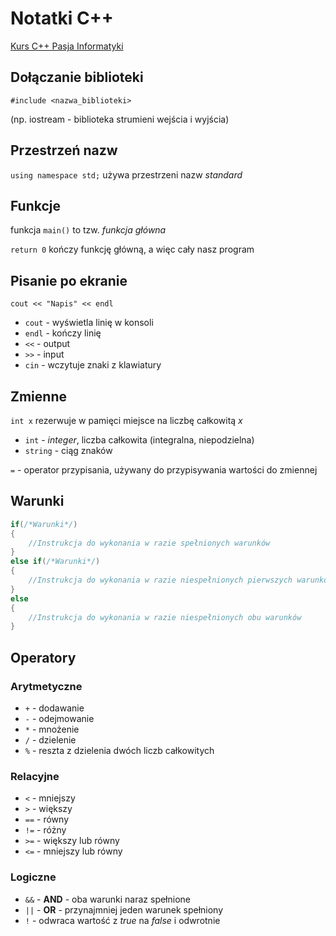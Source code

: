 # Notatki C++
[Kurs C++ Pasja Informatyki](https://www.youtube.com/watch?v=ErOzmh3BiXU&list=PLOYHgt8dIdoxx0Y5wzs7CFpmBzb40PaDo "Link do playlisty Mirosława Zelenta o C++")

## Dołączanie biblioteki
`#include <nazwa_biblioteki>`

(np. iostream - biblioteka strumieni wejścia i wyjścia)

## Przestrzeń nazw
`using namespace std;` używa przestrzeni nazw *standard*

## Funkcje
funkcja `main()` to tzw. *funkcja główna*

`return 0` kończy funkcję główną, a więc cały nasz program

## Pisanie po ekranie
`cout << "Napis" << endl`

* `cout` - wyświetla linię w konsoli
* `endl` - kończy linię
* `<<` - output
* `>>` - input
* `cin` - wczytuje znaki z klawiatury

## Zmienne
`int x` rezerwuje w pamięci miejsce na liczbę całkowitą *x*

* `int` - *integer*, liczba całkowita (integralna, niepodzielna)
* `string` - ciąg znaków

`=` - operator przypisania, używany do przypisywania wartości do zmiennej

## Warunki
```cpp
if(/*Warunki*/)
{
    //Instrukcja do wykonania w razie spełnionych warunków
}
else if(/*Warunki*/)
{
    //Instrukcja do wykonania w razie niespełnionych pierwszych warunków
}
else
{
    //Instrukcja do wykonania w razie niespełnionych obu warunków
}
```

## Operatory
### Arytmetyczne
* `+` - dodawanie
* `-` - odejmowanie
* `*` - mnożenie
* `/` - dzielenie
* `%` - reszta z dzielenia dwóch liczb całkowitych

### Relacyjne
* `<` - mniejszy
* `>` - większy
* `==` - równy
* `!=` - różny
* `>=` - większy lub równy
* `<=` - mniejszy lub równy

### Logiczne
* `&&` - **AND** - oba warunki naraz spełnione
* `||` - **OR** - przynajmniej jeden warunek spełniony
* `!` - odwraca wartość z *true* na *false* i odwrotnie
